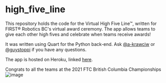 # high_five_line

This repository holds the code for the Virtual High Five Line™, written for FIRST® Robotics BC's virtual award ceremony. The app allows teams to give each other high fives and celebrate when teams receive awards!

It was written using Quart for the Python back-end. Ask [@a-krawciw](https://github.com/a-krawciw) or [@guystoppi](https://github.com/guystoppi) if you have any questions.

The app is hosted on Heroku, linked [here](http://high-five-line.herokuapp.com/).

Congrats to all the teams at the 2021 FTC British Columbia Championships
![image](https://user-images.githubusercontent.com/11967679/138736863-7854b06a-3ce0-4267-8b26-8f43fc360bf5.png)

